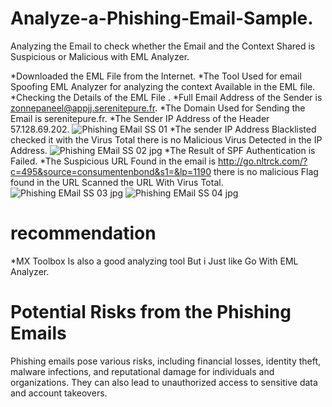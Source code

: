 # Analyze-a-Phishing-Email-Sample.
Analyzing the Email to check whether the  Email and the Context Shared is Suspicious or Malicious with EML Analyzer.

*Downloaded the EML File from the Internet.
*The Tool Used for email Spoofing EML Analyzer for analyzing the context Available in the EML file.
*Checking the Details of the EML File .
*Full Email Address of the Sender is zonnepaneel@appjj.serenitepure.fr.
*The Domain Used for Sending the Email is serenitepure.fr.
*The Sender IP Address of the Header 57.128.69.202.
![Phishing EMail SS 01](https://github.com/user-attachments/assets/46016ab0-8578-4b62-8690-defd0c4133cb)
*The sender IP Address Blacklisted checked it with the Virus Total there is no Malicious Virus Detected in the IP Address.
![Phishing EMail SS 02 jpg](https://github.com/user-attachments/assets/2f1fe13a-169f-4381-a205-c745f213c752)
*The Result of SPF Authentication is Failed.
*The Suspicious URL Found in the email is http://go.nltrck.com/?c=495&source=consumentenbond&s1=&lp=1190 there is no malicious Flag found in the URL Scanned the URL With Virus Total.
![Phishing EMail SS 03 jpg](https://github.com/user-attachments/assets/7b509939-e202-4bf1-b6a8-81f54c6e2840)
![Phishing EMail SS 04 jpg](https://github.com/user-attachments/assets/94520574-3ea5-4745-bd56-f1afc7d39924)


# recommendation
*MX Toolbox Is also a good analyzing tool But i Just like Go With EML Analyzer.

# Potential Risks from the Phishing Emails
Phishing emails pose various risks, including financial losses, identity theft, malware infections, and reputational damage for individuals and organizations. They can also lead to unauthorized access to sensitive data and account takeovers. 
